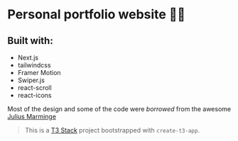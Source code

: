 # Personal portfolio website 🧑‍💻

## Built with:

- Next.js
- tailwindcss
- Framer Motion
- Swiper.js
- react-scroll
- react-icons

Most of the design and some of the code were _borrowed_ from the awesome [Julius Marminge](https://github.com/juliusmarminge)

> This is a [T3 Stack](https://create.t3.gg/) project bootstrapped with `create-t3-app`.
